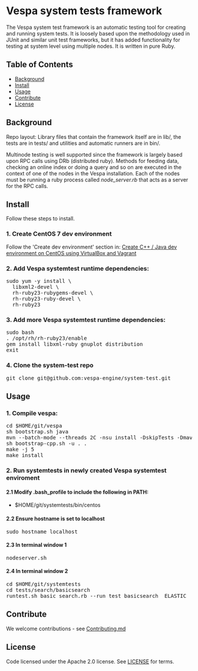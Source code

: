 <!-- Copyright 2019 Oath Inc. Licensed under the terms of the Apache 2.0 license. See LICENSE in the project root. -->

# Vespa system tests framework

The Vespa system test framework is an automatic testing tool for creating and running
system tests. It is loosely based upon the methodology used in JUnit and
similar unit test frameworks, but it has added functionality for testing at system level
using multiple nodes. It is written in pure Ruby.

## Table of Contents

- [Background](#background)
- [Install](#install)
- [Usage](#usage)
- [Contribute](#contribute)
- [License](#license)

## Background

Repo layout: Library files that contain the framework itself are in lib/,
the tests are in tests/ and utilities and automatic runners are in bin/.

Multinode testing is well supported since the framework is largely based upon RPC calls using
DRb (distributed ruby). Methods for feeding data, checking an online index or doing a query
and so on are executed in the context of one of the nodes in the Vespa installation.
Each of the nodes must be running a ruby process called <i>node_server.rb</i> that acts as a server
for the RPC calls.

## Install

Follow these steps to install.

### 1. Create CentOS 7 dev environment

Follow the 'Create dev environment' section in: [Create C++ / Java dev environment on CentOS using VirtualBox and Vagrant](https://github.com/vespa-engine/vespa/blob/master/vagrant/README.md)

### 2. Add Vespa systemtest runtime dependencies:

<pre>sudo yum -y install \
  libxml2-devel \
  rh-ruby23-rubygems-devel \
  rh-ruby23-ruby-devel \
  rh-ruby23</pre>

### 3. Add more Vespa systemtest runtime dependencies:

<pre>
sudo bash
. /opt/rh/rh-ruby23/enable
gem install libxml-ruby gnuplot distribution 
exit</pre>

### 4. Clone the system-test repo

<pre>git clone git@github.com:vespa-engine/system-test.git</pre>

## Usage

### 1. Compile vespa:

<pre>cd $HOME/git/vespa
sh bootstrap.sh java
mvn --batch-mode --threads 2C -nsu install -DskipTests -Dmaven.javadoc.skip=true
sh bootstrap-cpp.sh -u . .
make -j 5
make install</pre>

### 2. Run systemtests in newly created Vespa systemtest enviroment

#### 2.1 Modify .bash_profile to include the following in PATH:
* $HOME/git/systemtests/bin/centos

#### 2.2 Ensure hostname is set to localhost
<pre>sudo hostname localhost</pre>

#### 2.3 In terminal window 1

<pre>nodeserver.sh</pre>

#### 2.4 In terminal window 2

<pre>cd $HOME/git/systemtests
cd tests/search/basicsearch
runtest.sh basic_search.rb --run test_basicsearch__ELASTIC</pre>

## Contribute

We welcome contributions - see [Contributing.md](Contributing.md)

## License

Code licensed under the Apache 2.0 license. See [LICENSE](LICENSE) for terms.


